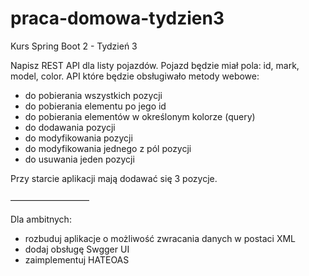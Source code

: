 # praca-domowa-tydzien3
Kurs Spring Boot 2 - Tydzień 3

Napisz REST API dla listy pojazdów. Pojazd będzie miał pola: id, mark, model, color.
API które będzie obsługiwało metody webowe:

<ul>
  <li>do pobierania wszystkich pozycji</li>
  <li>do pobierania elementu po jego id</li>
  <li>do pobierania elementów w określonym kolorze (query)</li>
  <li>do dodawania pozycji</li>
  <li>do modyfikowania pozycji</li>
  <li>do modyfikowania jednego z pól pozycji</li>
  <li>do usuwania jeden pozycji</li>
</ul>
Przy starcie aplikacji mają dodawać się 3 pozycje.<br>
<br>
—————————

Dla ambitnych:<br>

<ul>
  <li>rozbuduj aplikacje o możliwość zwracania danych w postaci XML</li>
  <li>dodaj obsługę Swgger UI</li>
  <li>zaimplementuj HATEOAS</li>
</ul>
